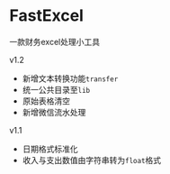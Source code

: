 # FastExcel
一款财务excel处理小工具

v1.2
* 新增文本转换功能`transfer`
* 统一公共目录至`lib`
* 原始表格清空
* 新增微信流水处理

v1.1
* 日期格式标准化
* 收入与支出数值由字符串转为`float`格式